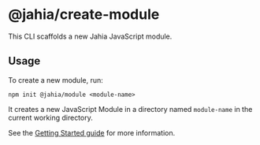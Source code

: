 # @jahia/create-module

This CLI scaffolds a new Jahia JavaScript module.

## Usage

To create a new module, run:

```
npm init @jahia/module <module-name>
```

It creates a new JavaScript Module in a directory named `module-name` in the current working directory.

See the [Getting Started guide](https://github.com/Jahia/javascript-modules/tree/main/docs/1-getting-started/1-dev-environment#create-a-new-project) for more information.
